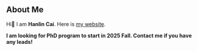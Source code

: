 ## About Me
Hi👋 I am **Hanlin Cai**. Here is [my website](https://caihanlin.com).

**I am looking for PhD program to start in 2025 Fall. Contact me if you have any leads!**
